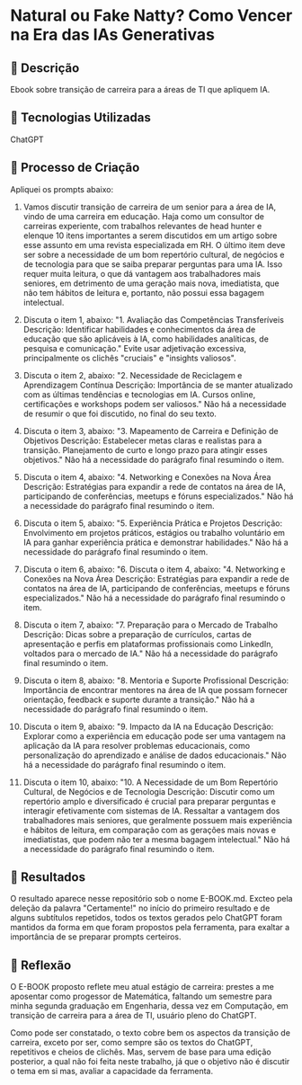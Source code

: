 # Natural ou Fake Natty? Como Vencer na Era das IAs Generativas

## 📒 Descrição

Ebook sobre transição de carreira para a áreas de TI que apliquem IA.

## 🤖 Tecnologias Utilizadas

ChatGPT

## 🧐 Processo de Criação

Apliquei os prompts abaixo:

1. Vamos discutir transição de carreira de um senior para a área de IA, vindo de uma carreira em educação.
   Haja como um consultor de carreiras experiente, com trabalhos relevantes de head hunter e elenque 10 itens importantes a serem discutidos em um artigo sobre esse assunto em uma revista especializada em RH.
   O último item deve ser sobre a necessidade de um bom repertório cultural, de negócios e de tecnologia para que se saiba preparar perguntas para uma IA. Isso requer muita leitura, o que dá vantagem aos trabalhadores mais seniores, em detrimento de uma geração mais nova, imediatista, que não tem hábitos de leitura e, portanto, não possui essa bagagem intelectual.

2. Discuta o item 1, abaixo:
   "1. Avaliação das Competências Transferíveis
   Descrição: Identificar habilidades e conhecimentos da área de educação que são aplicáveis à IA, como habilidades analíticas, de pesquisa e comunicação."
   Evite usar adjetivação excessiva, principalmente os clichês "cruciais" e "insights valiosos".

3. Discuta o item 2, abaixo:
   "2. Necessidade de Reciclagem e Aprendizagem Contínua
   Descrição: Importância de se manter atualizado com as últimas tendências e tecnologias em IA. Cursos online, certificações e workshops podem ser valiosos."
   Não há a necessidade de resumir o que foi discutido, no final do seu texto.

4. Discuta o item 3, abaixo:
   "3. Mapeamento de Carreira e Definição de Objetivos
   Descrição: Estabelecer metas claras e realistas para a transição. Planejamento de curto e longo prazo para atingir esses objetivos."
   Não há a necessidade do parágrafo final resumindo o item.

5. Discuta o item 4, abaixo:
   "4. Networking e Conexões na Nova Área
   Descrição: Estratégias para expandir a rede de contatos na área de IA, participando de conferências, meetups e fóruns especializados."
   Não há a necessidade do parágrafo final resumindo o item.

6. Discuta o item 5, abaixo:
"5. Experiência Prática e Projetos
Descrição: Envolvimento em projetos práticos, estágios ou trabalho voluntário em IA para ganhar experiência prática e demonstrar habilidades."
Não há a necessidade do parágrafo final resumindo o item.

7. Discuta o item 6, abaixo:
"6. Discuta o item 4, abaixo:
"4. Networking e Conexões na Nova Área
Descrição: Estratégias para expandir a rede de contatos na área de IA, participando de conferências, meetups e fóruns especializados."
Não há a necessidade do parágrafo final resumindo o item.

8. Discuta o item 7, abaixo:
"7. Preparação para o Mercado de Trabalho
Descrição: Dicas sobre a preparação de currículos, cartas de apresentação e perfis em plataformas profissionais como LinkedIn, voltados para o mercado de IA."
Não há a necessidade do parágrafo final resumindo o item.

9. Discuta o item 8, abaixo:
"8. Mentoria e Suporte Profissional
Descrição: Importância de encontrar mentores na área de IA que possam fornecer orientação, feedback e suporte durante a transição."
Não há a necessidade do parágrafo final resumindo o item.

10. Discuta o item 9, abaixo:
"9. Impacto da IA na Educação
Descrição: Explorar como a experiência em educação pode ser uma vantagem na aplicação da IA para resolver problemas educacionais, como personalização do aprendizado e análise de dados educacionais."
Não há a necessidade do parágrafo final resumindo o item.

11. Discuta o item 10, abaixo:
"10. A Necessidade de um Bom Repertório Cultural, de Negócios e de Tecnologia
Descrição: Discutir como um repertório amplo e diversificado é crucial para preparar perguntas e interagir efetivamente com sistemas de IA. Ressaltar a vantagem dos trabalhadores mais seniores, que geralmente possuem mais experiência e hábitos de leitura, em comparação com as gerações mais novas e imediatistas, que podem não ter a mesma bagagem intelectual."
Não há a necessidade do parágrafo final resumindo o item.

## 🚀 Resultados

O resultado aparece nesse repositório sob o nome E-BOOK.md. Excteo pela deleção da palavra "Certamente!" no início do primeiro resultado e de alguns subtítulos repetidos, todos os textos gerados pelo ChatGPT foram mantidos da forma em que foram propostos pela ferramenta, para exaltar a importância de se preparar prompts certeiros.

## 💭 Reflexão

O E-BOOK proposto reflete meu atual estágio de carreira: prestes a me aposentar como progessor de Matemática, faltando um semestre para minha segunda graduação em Engenharia, dessa vez em Computação, em transição de carreira para a área de TI, usuário pleno do ChatGPT.

Como pode ser constatado, o texto cobre bem os aspectos da transição de carreira, exceto por ser, como sempre são os textos do ChatGPT, repetitivos e cheios de clichês. Mas, servem de base para uma edição posterior, a qual não foi feita neste trabalho, já que o objetivo não é discutir o tema em si mas, avaliar a capacidade da ferramenta.
